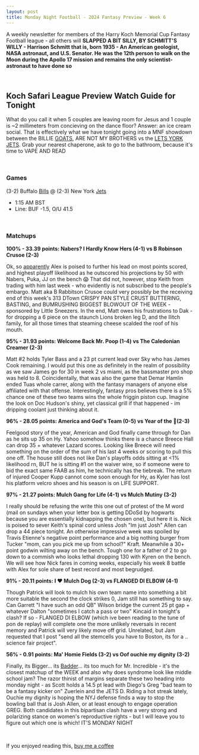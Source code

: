 ```yaml
---
layout: post
title: Monday Night Football - 2024 Fantasy Preview - Week 6
---
```


A weekly newsletter for members of the Harry Koch Memorial Cup Fantasy Football league - all others will **SLAPPED A BIT SILLY, BY SCHMITT'S WILLY - Harrison Schmitt that is, born 1935 - An American geologist, NASA astronaut, and U.S. Senator. He was the 12th person to walk on the Moon during the Apollo 17 mission and remains the only scientist-astronaut to have done so**

<br/>

## Koch Safari League Preview Watch Guide for Tonight

What do you call it when 5 couples are leaving room for Jesus and 1 couple is ~2 millimeters from concieving on the dance floor? Answer: an ice cream social. That is effectively what we have tonight going into a MNF showdown between the BILLIE [GOATS](https://www.youtube.com/watch?v=Iikdr37CDXQ), ARE NOT MY BROTHERS vs the [LETS YORK JETS](https://www.youtube.com/watch?v=z7A8akU56iw). Grab your nearest chaperone, ask to go to the bathroom, because it's time to VAPE AND READ 

<br/>

### Games
(3-2) Buffalo [Bills](https://ibb.co/HPrwd2d) @ (2-3) New York [Jets](https://phantom-marca.unidadeditorial.es/edc0d0991573039f62494eafb33dddde/resize/828/f/jpg/assets/multimedia/imagenes/2024/09/20/17268456221068.jpg)
* 1:15 AM BST
* Line: BUF -1.5, O/U 41.5

<br/>

### Matchups

**100% - 33.39 points: Nabers? I Hardly Know Hers (4-1) vs B Robinson Crusoe (2-3)**

Ok, so [apparently](https://www.youtube.com/watch?v=rz5TGN7eUcM) Alex is poised to further his lead on most points scored, and highest playoff likelihood as he outscored his projections by 50 with Nabers, Puka, JJ on the bench 😱 That did not, however, stop Keith from trading with him last week - who evidently is not subscribed to the people's embargo. Matt aka B Rabbitson Crusoe could very possibly be the receiving end of this week's 313 DTown CRISPY PAN STYLE CRUST BUTTERING, BASTING, and BUMRUSHING BIGGEST BLOWOUT OF THE WEEK - sponsored by Little Sneezers. In the end, Matt owes his frustrations to Dak - for dropping a 6 piece on the staunch Lions broken leg D, and the Ilitch family, for all those times that steaming cheese scalded the roof of his mouth. 

**95% - 31.93 points: Welcome Back Mr. Poop (1-4) vs The Caledonian Creamer (2-3)**

Matt #2 holds Tyler Bass and a 23 pt current lead over Sky who has James Cook remaining. I would put this one as definitely in the realm of possibility as we saw James go for 30 in week 2 vs miami, as the bassmaster pro shop was held to 8. Coincidentally, that was also the game that Demar Hamlin ended Tuas whole carrer, along with the fantasy managers of anyone else affiliated with that offense. Interestingly, fantasy pros believes there is a 5% chance one of these two teams wins the whole friggin piston cup. Imagine the look on Doc Hudson's shiny, yet classical grill if that happened - im dripping coolant just thinking about it.

**96% - 28.05 points: America and God's Team (0-5) vs Year of the 🔗(2-3)**

Feelgood story of the year, American and God finally came through for Dan as he sits up 35 on Hy. Yahoo somehow thinks there is a chance Breece Hall can drop 35 + whatever Lazard scores. Looking like Breece will need something on the order of the sum of his last 4 weeks or scoring to pull this one off. The house still does not like Dan's playoffs odds sitting at <1% likelihood rn, BUT he is sitting #1 on the waiver wire, so if someone were to bid the exact same FAAB as him, he technically has the tiebreak. The return of injured Cooper Kupp cannot come soon enough for Hy, as Kyler has lost his platform velcro shoes and his season is on LIFE SUPPORT. 


**97% - 21.27 points: Mulch Gang for Life (4-1) vs Mulch Mutiny (3-2)**

I really should be refusing the write this one out of protest of the M word (mail on sundays when your letter box is getting DDoSd by hogwarts because you are essentially kidnapping the chosen one), but here it is. Nick is poised to sever Keith's spinal cord unless Josh "Im just Josh" Allen can drop a 44 piece tonight. An otherwise impressive week was spoiled by Travis Etienne's negative point performance and a big nothing burger from Tucker "mom, can you pick me up from school?" Kraft. Meanwhile a 30+ point godwin wilting away on the bench. Tough one for a father of 2 to go down to a commish who looks lethal dropping 130 with Kyren on the bench. We will see how Nick fares in coming weeks, especially his week 8 battle with Alex for sole share of best record and most begrudged.


**91% - 20.11 points: I ❤️ Mulch Dog (2-3) vs FLANGED DI ELBOW (4-1)**

Though Patrick will look to mulch his own team name into something a bit more suitable the second the clock strikes 0, Jam still has something to say. Can Garrett "I have such an odd QB" Wilson bridge the current 25 pt gap + whatever Dalton "sometimes I catch a pass or two" Kincaid in tonight's clash? If so - FLANGED DI ELBOW (which ive been reading to the tune of pon de replay) will complete one the more unlikely reversals in recent memory and Patrick will very likely move off grid. Unrelated, but Jam requested that I post "send all the stemcells you have to Boston, its for a .. science fair project".


**56% - 0.91 points: Ma' Homie Fields (3-2) vs Oof ouchie my dignity (3-2)**

Finally, its Bigger... its [Badder](https://blogger.googleusercontent.com/img/b/R29vZ2xl/AVvXsEhyEL4tBvdQj6zUaltjqh2ooCuvL6bZU-mQURFnXkTXeYoyoMOq2F4crBCmxSBU4paS4Czb8Yiy27WB69G5-SWrj1VoEZ5njYIvW04OiOkF81ByZ2dJyCjtovlrCjV7dbWuXBs7FD2YCfo/s1600/buddyincredibles.jpg)... its too much for Mr. Incredible - it's the closest matchup of the WEEK and also why does syndrome look like middle school jam? The razor thinist of margins separate these two heading into monday night - as Scott holds a 14.5 pt lead with Diego's Greg "bad team to be a fantasy kicker on" Zuerlein and the JETS D. Riding a hot streak lately, Ouchie my dignity is hoping the NYJ defense finds a way to stop the bowling ball that is Josh Allen, or at least enough to engage operation GREG. Both candidates in this bipartisan clash have a very strong and polarizing stance on women's reproductive rights - but I will leave you to figure out which one is which! IT'S MONDAY NIGHT

<br/>

If you enjoyed reading this, [buy me a coffee](https://buymeacoffee.com/pdubslax)

<br/>
